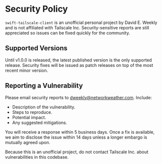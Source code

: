 # Security Policy

`swift-tailscale-client` is an unofficial personal project by David E. Weekly and is not affiliated with Tailscale Inc. Security-sensitive reports are still appreciated so issues can be fixed quickly for the community.

## Supported Versions
Until v1.0.0 is released, the latest published version is the only supported release. Security fixes will be issued as patch releases on top of the most recent minor version.

## Reporting a Vulnerability
Please email security reports to [dweekly@networkweather.com](mailto:dweekly@networkweather.com). Include:
- Description of the vulnerability.
- Steps to reproduce.
- Potential impact.
- Any suggested mitigations.

You will receive a response within 5 business days. Once a fix is available, we aim to disclose the issue within 14 days unless a longer embargo is mutually agreed upon.

Because this is an unofficial project, do not contact Tailscale Inc. about vulnerabilities in this codebase.
